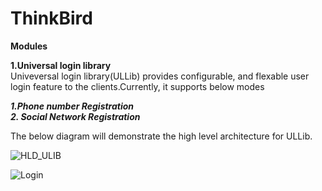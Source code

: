 # ThinkBird

**Modules** <br/>

**1.Universal login library**<br/>
Univeversal login library(ULLib) provides configurable, and flexable user login feature to the clients.Currently, it supports below modes

_**1.Phone number Registration** <br/>
**2. Social Network Registration**_ <br/>

The below diagram will demonstrate the high level architecture for ULLib.

![HLD_ULIB](https://user-images.githubusercontent.com/24762399/146480627-ddcad7be-f56c-465e-be46-fee02de27be6.png)




![Login](https://user-images.githubusercontent.com/24762399/144814389-30ea9dec-28fa-4bbb-9984-990c69a8af85.png)
